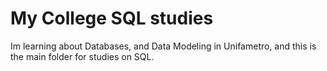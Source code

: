 # My College SQL studies
Im learning about Databases, and Data Modeling in Unifametro, and this is the main folder for studies on SQL.